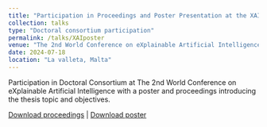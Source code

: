 ```yaml
---
title: "Participation in Proceedings and Poster Presentation at the XAI Conference, Doctoral Consortium."
collection: talks
type: "Doctoral consortium participation"
permalink: /talks/XAIposter
venue: "The 2nd World Conference on eXplainable Artificial Intelligence"
date: 2024-07-18
location: "La valleta, Malta"
---
```


Participation in Doctoral Consortium at The 2nd World Conference on eXplainable Artificial Intelligence with a poster and proceedings introducing the thesis topic and objectives.

[Download proceedings](https://victosdur.github.io/files/ProceedingsDoctoralConsortiumXAI.pdf) | [Download poster](https://victosdur.github.io/files/Poster_DC_Malta.pdf)
